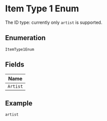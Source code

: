 
# Item Type 1 Enum

The ID type: currently only `artist` is supported.

## Enumeration

`ItemType1Enum`

## Fields

| Name |
|  --- |
| `Artist` |

## Example

```
artist
```

